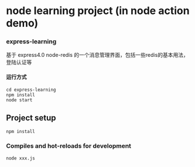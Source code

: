 # node learning project (in node action demo)

### express-learning
基于 express4.0 node-redis 的一个消息管理界面，包括一些redis的基本用法，登陆认证等

#### 运行方式
```
cd express-learning
npm install
node start
```

## Project setup
```
npm install
```

### Compiles and hot-reloads for development
```
node xxx.js
```
